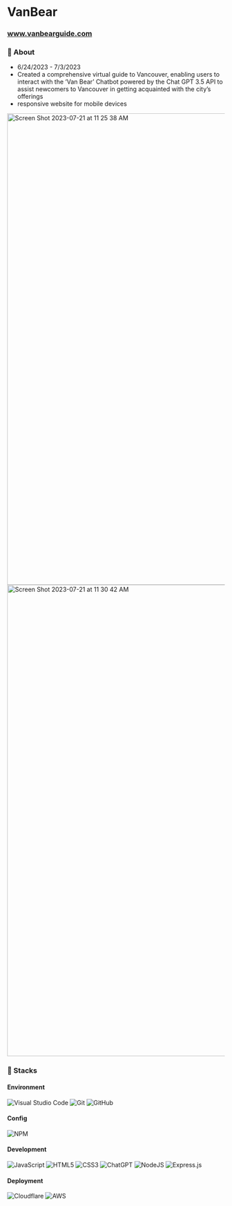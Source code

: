 # VanBear

### www.vanbearguide.com

### 🧸 About 
- 6/24/2023 - 7/3/2023
- Created a comprehensive virtual guide to Vancouver, enabling users to interact with the ‘Van Bear’ Chatbot powered by the Chat GPT 3.5 API to assist newcomers to Vancouver in getting acquainted with the city’s offerings
- responsive website for mobile devices

<img width="1092" alt="Screen Shot 2023-07-21 at 11 25 38 AM" src="https://github.com/jamie7dev/VanBear/assets/104494969/0e2003d8-bcdc-4b00-8f26-b549a119d7a6">
<img width="1092" alt="Screen Shot 2023-07-21 at 11 30 42 AM" src="https://github.com/jamie7dev/VanBear/assets/104494969/7b8e0953-9ea2-4b69-b68c-7e0fe62461de">

### 📍 Stacks
#### Environment
![Visual Studio Code](https://img.shields.io/badge/Visual%20Studio%20Code-0078d7.svg?style=for-the-badge&logo=visual-studio-code&logoColor=white)
![Git](https://img.shields.io/badge/git-%23F05033.svg?style=for-the-badge&logo=git&logoColor=white)
![GitHub](https://img.shields.io/badge/github-%23121011.svg?style=for-the-badge&logo=github&logoColor=white)
#### Config
![NPM](https://img.shields.io/badge/NPM-%23CB3837.svg?style=for-the-badge&logo=npm&logoColor=white)
#### Development
![JavaScript](https://img.shields.io/badge/javascript-%23323330.svg?style=for-the-badge&logo=javascript&logoColor=%23F7DF1E)
![HTML5](https://img.shields.io/badge/html5-%23E34F26.svg?style=for-the-badge&logo=html5&logoColor=white)
![CSS3](https://img.shields.io/badge/css3-%231572B6.svg?style=for-the-badge&logo=css3&logoColor=white)
![ChatGPT](https://img.shields.io/badge/chatGPT-74aa9c?style=for-the-badge&logo=openai&logoColor=white)
![NodeJS](https://img.shields.io/badge/node.js-6DA55F?style=for-the-badge&logo=node.js&logoColor=white)
![Express.js](https://img.shields.io/badge/express.js-%23404d59.svg?style=for-the-badge&logo=express&logoColor=%2361DAFB)
#### Deployment
![Cloudflare](https://img.shields.io/badge/Cloudflare-F38020?style=for-the-badge&logo=Cloudflare&logoColor=white)
![AWS](https://img.shields.io/badge/AWSLambda-%23FF9900.svg?style=for-the-badge&logo=amazon-aws&logoColor=white)
